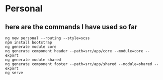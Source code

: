 # Personal

## here are the commands I have used so far

```text
ng new personal --routing --style=scss
npm install bootstrap
ng generate module core
ng generate component header --path=src/app/core --module=core --export
ng generate module shared
ng generate component footer --path=src/app/shared --module=shared --export
ng serve
```
